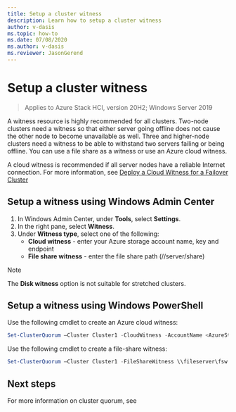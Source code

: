 ```yaml
--- 
title: Setup a cluster witness 
description: Learn how to setup a cluster witness 
author: v-dasis 
ms.topic: how-to 
ms.date: 07/08/2020 
ms.author: v-dasis 
ms.reviewer: JasonGerend 
---
```


# Setup a cluster witness

> Applies to Azure Stack HCI, version 20H2; Windows Server 2019

A witness resource is highly recommended for all clusters. Two-node clusters need a witness so that either server going offline does not cause the other node to become unavailable as well. Three and higher-node clusters need a witness to be able to withstand two servers failing or being offline.  You can use a file share as a witness or use an Azure cloud witness.

A cloud witness is recommended if all server nodes have a reliable Internet connection. For more information, see [Deploy a Cloud Witness for a Failover Cluster](https://docs.microsoft.com/windows-server/failover-clustering/deploy-cloud-witness)

## Setup a witness using Windows Admin Center

1. In Windows Admin Center, under **Tools**, select **Settings**.
1. In the right pane, select **Witness**.
1. Under **Witness type**, select one of the following:
      - **Cloud witness** - enter your Azure storage account name, key and endpoint
      - **File share witness** - enter the file share path (//server/share)

> [!NOTE]
> The **Disk witness** option is not suitable for stretched clusters.


## Setup a witness using Windows PowerShell

Use the following cmdlet to create an Azure cloud witness:

```powershell
Set-ClusterQuorum –Cluster Cluster1 -CloudWitness -AccountName <AzureStorageAccountName> -AccessKey <AzureStorageAccountAccessKey>
```

Use the following cmdlet to create a file-share witness:

```powershell
Set-ClusterQuorum –Cluster Cluster1 -FileShareWitness \\fileserver\fsw
```

## Next steps

For more information on cluster quorum, see [](https://docs.microsoft.com/windows-server/failover-clustering/manage-cluster-quorum)